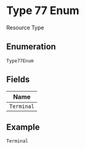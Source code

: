 
# Type 77 Enum

Resource Type

## Enumeration

`Type77Enum`

## Fields

| Name |
|  --- |
| `Terminal` |

## Example

```
Terminal
```

